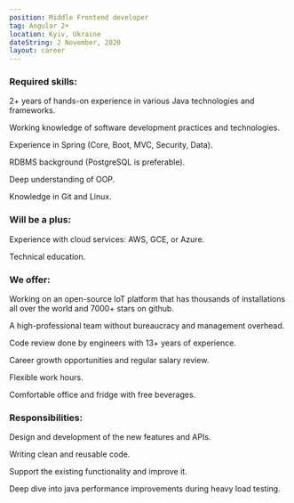 ```yaml
---
position: Middle Frontend developer
tag: Angular 2+
location: Kyiv, Ukraine
dateString: 2 November, 2020
layout: career
---
```

### Required skills:
2+ years of hands-on experience in various Java technologies and frameworks.

Working knowledge of software development practices and technologies.

Experience in Spring (Core, Boot, MVC, Security, Data).

RDBMS background (PostgreSQL is preferable).

Deep understanding of OOP.

Knowledge in Git and Linux.



### Will be a plus:
Experience with cloud services: AWS, GCE, or Azure.

Technical education.



### We offer:
Working on an open-source IoT platform that has thousands of installations all over the world and 7000+ stars on github.

A high-professional team without bureaucracy and management overhead.

Code review done by engineers with 13+ years of experience.

Career growth opportunities and regular salary review.

Flexible work hours.

Comfortable office and fridge with free beverages.



### Responsibilities:
Design and development of the new features and APIs.

Writing clean and reusable code.

Support the existing functionality and improve it.

Deep dive into java performance improvements during heavy load testing.